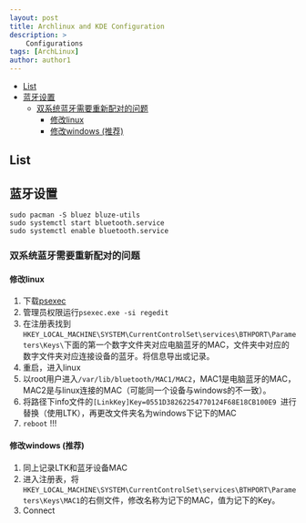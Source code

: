 ```yaml
---
layout: post
title: Archlinux and KDE Configuration
description: >
    Configurations
tags: [ArchLinux]
author: author1
---
```



- [List](#head1)
- [蓝牙设置](#head2)
	- [双系统蓝牙需要重新配对的问题](#head3)
		- [修改linux](#head4)
		- [修改windows (推荐)](#head5)

## <span id="head1">List</span>


## <span id="head2">蓝牙设置</span>

```shell
sudo pacman -S bluez bluze-utils
sudo systemctl start bluetooth.service
sudo systemctl enable bluetooth.service
```

### <span id="head3">双系统蓝牙需要重新配对的问题</span>

#### <span id="head4">修改linux</span>

1. 下载[psexec](https://learn.microsoft.com/en-us/sysinternals/downloads/psexec)
2. 管理员权限运行`psexec.exe -si regedit`
3. 在注册表找到`HKEY_LOCAL_MACHINE\SYSTEM\CurrentControlSet\services\BTHPORT\Parameters\Keys\`下面的第一个数字文件夹对应电脑蓝牙的MAC，文件夹中对应的数字文件夹对应连接设备的蓝牙。将信息导出或记录。
4. 重启，进入linux
5. 以root用户进入`/var/lib/bluetooth/MAC1/MAC2`，MAC1是电脑蓝牙的MAC，MAC2是与linux连接的MAC（可能同一个设备与windows的不一致）。
6. 将路径下info文件的`[LinkKey]Key=0551D38262254770124F68E18CB100E9
`进行替换（使用LTK），再更改文件夹名为windows下记下的MAC
7. `reboot` !!!

#### <span id="head5">修改windows (推荐)</span>

1. 同上记录LTK和蓝牙设备MAC
2. 进入注册表，将`HKEY_LOCAL_MACHINE\SYSTEM\CurrentControlSet\services\BTHPORT\Parameters\Keys\MAC1`的右侧文件，修改名称为记下的MAC，值为记下的Key。
3. Connect


